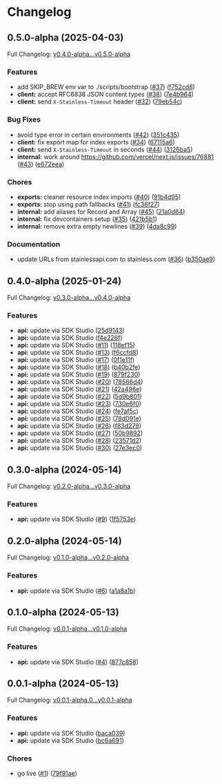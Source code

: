# Changelog

## 0.5.0-alpha (2025-04-03)

Full Changelog: [v0.4.0-alpha...v0.5.0-alpha](https://github.com/rajatb94/walledai-node/compare/v0.4.0-alpha...v0.5.0-alpha)

### Features

* add SKIP_BREW env var to ./scripts/bootstrap ([#37](https://github.com/rajatb94/walledai-node/issues/37)) ([f752cd8](https://github.com/rajatb94/walledai-node/commit/f752cd85e94b975251c49d57098808aea09f5f66))
* **client:** accept RFC6838 JSON content types ([#38](https://github.com/rajatb94/walledai-node/issues/38)) ([7e4b964](https://github.com/rajatb94/walledai-node/commit/7e4b9649224e13bc7fdb7a5fd5c478f41dc46fd8))
* **client:** send `X-Stainless-Timeout` header ([#32](https://github.com/rajatb94/walledai-node/issues/32)) ([79eb54c](https://github.com/rajatb94/walledai-node/commit/79eb54c5d4e5ec55d535c2fe22471efbf74dee48))


### Bug Fixes

* avoid type error in certain environments ([#42](https://github.com/rajatb94/walledai-node/issues/42)) ([351c435](https://github.com/rajatb94/walledai-node/commit/351c43521c5c6efed05e1530ecbab1727ba6490f))
* **client:** fix export map for index exports ([#34](https://github.com/rajatb94/walledai-node/issues/34)) ([67115a6](https://github.com/rajatb94/walledai-node/commit/67115a6a82d96ed284da4f061d01a76962732912))
* **client:** send `X-Stainless-Timeout` in seconds ([#44](https://github.com/rajatb94/walledai-node/issues/44)) ([3126ba5](https://github.com/rajatb94/walledai-node/commit/3126ba5607f8163648a327ee398a4bb87cfcb078))
* **internal:** work around https://github.com/vercel/next.js/issues/76881 ([#43](https://github.com/rajatb94/walledai-node/issues/43)) ([e672eea](https://github.com/rajatb94/walledai-node/commit/e672eeae7a9c78501306abdd61af544c36ac509c))


### Chores

* **exports:** cleaner resource index imports ([#40](https://github.com/rajatb94/walledai-node/issues/40)) ([91b4d95](https://github.com/rajatb94/walledai-node/commit/91b4d950e9cec3a09bf53d1b4066163fd7d9f256))
* **exports:** stop using path fallbacks ([#41](https://github.com/rajatb94/walledai-node/issues/41)) ([fc36f27](https://github.com/rajatb94/walledai-node/commit/fc36f2754cb7bfdbf4c64e1a447c526d8e3674e4))
* **internal:** add aliases for Record and Array ([#45](https://github.com/rajatb94/walledai-node/issues/45)) ([21a0d64](https://github.com/rajatb94/walledai-node/commit/21a0d641b3ca893bfba7adb8bf7ce4813df7adb4))
* **internal:** fix devcontainers setup ([#35](https://github.com/rajatb94/walledai-node/issues/35)) ([421b5b1](https://github.com/rajatb94/walledai-node/commit/421b5b1222d751b2ecd5fb9ab309a4ce1899ffed))
* **internal:** remove extra empty newlines ([#39](https://github.com/rajatb94/walledai-node/issues/39)) ([4da8c99](https://github.com/rajatb94/walledai-node/commit/4da8c99784c1ed6d31ec84b4505acfdca5986e55))


### Documentation

* update URLs from stainlessapi.com to stainless.com ([#36](https://github.com/rajatb94/walledai-node/issues/36)) ([b350ae9](https://github.com/rajatb94/walledai-node/commit/b350ae99ed757599b51a02ba5c5f818942541d7c))

## 0.4.0-alpha (2025-01-24)

Full Changelog: [v0.3.0-alpha...v0.4.0-alpha](https://github.com/rajatb94/walledai-node/compare/v0.3.0-alpha...v0.4.0-alpha)

### Features

* **api:** update via SDK Studio ([25d9143](https://github.com/rajatb94/walledai-node/commit/25d9143c8942eae10c026b38b972e4e640f58518))
* **api:** update via SDK Studio ([f4e226f](https://github.com/rajatb94/walledai-node/commit/f4e226f856c526af74f52300d83b354181d99eff))
* **api:** update via SDK Studio ([#11](https://github.com/rajatb94/walledai-node/issues/11)) ([118ef15](https://github.com/rajatb94/walledai-node/commit/118ef15efbefa7b9688c10c998ba876f409d2917))
* **api:** update via SDK Studio ([#13](https://github.com/rajatb94/walledai-node/issues/13)) ([f6ccfd8](https://github.com/rajatb94/walledai-node/commit/f6ccfd84e0e14a39cc016e8bd3b0afbff54f2c99))
* **api:** update via SDK Studio ([#17](https://github.com/rajatb94/walledai-node/issues/17)) ([0f1e11f](https://github.com/rajatb94/walledai-node/commit/0f1e11f13e7b940869dbf12865b1ee545bf69a74))
* **api:** update via SDK Studio ([#18](https://github.com/rajatb94/walledai-node/issues/18)) ([b40b2fe](https://github.com/rajatb94/walledai-node/commit/b40b2feb13f3624d4e5ed040e4f1f015f996b988))
* **api:** update via SDK Studio ([#19](https://github.com/rajatb94/walledai-node/issues/19)) ([879f230](https://github.com/rajatb94/walledai-node/commit/879f23004169c07bc8bb44cdd294caba595c29eb))
* **api:** update via SDK Studio ([#20](https://github.com/rajatb94/walledai-node/issues/20)) ([78566d4](https://github.com/rajatb94/walledai-node/commit/78566d4d6358b4916870cc162b59dd18034dc306))
* **api:** update via SDK Studio ([#21](https://github.com/rajatb94/walledai-node/issues/21)) ([42a496e](https://github.com/rajatb94/walledai-node/commit/42a496ec882e2d47c5e979488df97912c6afeac7))
* **api:** update via SDK Studio ([#22](https://github.com/rajatb94/walledai-node/issues/22)) ([5d9b801](https://github.com/rajatb94/walledai-node/commit/5d9b801699792a3893fe344c16bd0a4be6e528b3))
* **api:** update via SDK Studio ([#23](https://github.com/rajatb94/walledai-node/issues/23)) ([730e6f0](https://github.com/rajatb94/walledai-node/commit/730e6f01b3354abef4f3a19bddc22033ea6e3bc8))
* **api:** update via SDK Studio ([#24](https://github.com/rajatb94/walledai-node/issues/24)) ([fe7af5c](https://github.com/rajatb94/walledai-node/commit/fe7af5c8d5259c038f2d1a12a3e6580b18b853fe))
* **api:** update via SDK Studio ([#25](https://github.com/rajatb94/walledai-node/issues/25)) ([78d091e](https://github.com/rajatb94/walledai-node/commit/78d091ebca549a6e27e77a1fe2bf652e0ec37762))
* **api:** update via SDK Studio ([#26](https://github.com/rajatb94/walledai-node/issues/26)) ([f83d279](https://github.com/rajatb94/walledai-node/commit/f83d279bf7a91c1183347055d6eb593aaeb1e309))
* **api:** update via SDK Studio ([#27](https://github.com/rajatb94/walledai-node/issues/27)) ([50b9892](https://github.com/rajatb94/walledai-node/commit/50b98926f997339c0543f849f695ebe3631b5ecc))
* **api:** update via SDK Studio ([#28](https://github.com/rajatb94/walledai-node/issues/28)) ([23571d2](https://github.com/rajatb94/walledai-node/commit/23571d2cff957519e899f66c204664b25e77b022))
* **api:** update via SDK Studio ([#30](https://github.com/rajatb94/walledai-node/issues/30)) ([27e3ec0](https://github.com/rajatb94/walledai-node/commit/27e3ec08b9447654a80456ee206104728f3aed35))

## 0.3.0-alpha (2024-05-14)

Full Changelog: [v0.2.0-alpha...v0.3.0-alpha](https://github.com/rajatb94/walledai-node/compare/v0.2.0-alpha...v0.3.0-alpha)

### Features

* **api:** update via SDK Studio ([#9](https://github.com/rajatb94/walledai-node/issues/9)) ([1f5753e](https://github.com/rajatb94/walledai-node/commit/1f5753e95df1b3c0b6f544316ef5a88d81eb6977))

## 0.2.0-alpha (2024-05-14)

Full Changelog: [v0.1.0-alpha...v0.2.0-alpha](https://github.com/rajatb94/walledai-node/compare/v0.1.0-alpha...v0.2.0-alpha)

### Features

* **api:** update via SDK Studio ([#6](https://github.com/rajatb94/walledai-node/issues/6)) ([a1a8a1b](https://github.com/rajatb94/walledai-node/commit/a1a8a1babf7bb77f11d68bef3ba543772eb6a692))

## 0.1.0-alpha (2024-05-13)

Full Changelog: [v0.0.1-alpha...v0.1.0-alpha](https://github.com/rajatb94/walledai-node/compare/v0.0.1-alpha...v0.1.0-alpha)

### Features

* **api:** update via SDK Studio ([#4](https://github.com/rajatb94/walledai-node/issues/4)) ([877c858](https://github.com/rajatb94/walledai-node/commit/877c858d9796d8e9c98f53abe600d3b2e8ab3ec1))

## 0.0.1-alpha (2024-05-13)

Full Changelog: [v0.0.1-alpha.0...v0.0.1-alpha](https://github.com/rajatb94/walledai-node/compare/v0.0.1-alpha.0...v0.0.1-alpha)

### Features

* **api:** update via SDK Studio ([baca039](https://github.com/rajatb94/walledai-node/commit/baca039c4b9be302c29d0030e2fd4e3d2bd753f4))
* **api:** update via SDK Studio ([bc6a691](https://github.com/rajatb94/walledai-node/commit/bc6a691f7d8210253bb5ff74ea0882040992b81c))


### Chores

* go live ([#1](https://github.com/rajatb94/walledai-node/issues/1)) ([79f91ae](https://github.com/rajatb94/walledai-node/commit/79f91ae14b5e107babbe5e1224b35f4a54e4b494))
